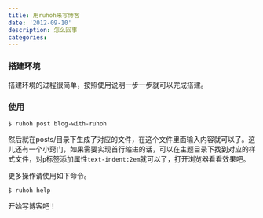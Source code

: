 ```yaml
---
title: 用ruhoh来写博客
date: '2012-09-10'
description: 怎么回事
categories:
---
```


### 搭建环境

搭建环境的过程很简单，按照使用说明一步一步就可以完成搭建。

### 使用

	$ ruhoh post blog-with-ruhoh

然后就在posts/目录下生成了对应的文件，在这个文件里面输入内容就可以了。这儿还有一个小窍门，如果需要实现首行缩进的话，可以在主题目录下找到对应的样式文件，对`p`标签添加属性`text-indent:2em`就可以了，打开浏览器看看效果吧。

更多操作请使用如下命令。

	$ ruhoh help

开始写博客吧！
